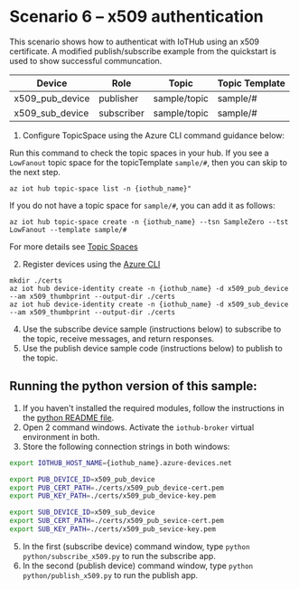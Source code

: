 # Scenario 6 – x509 authentication

This scenario shows how to authenticat with IoTHub using an x509 certificate. A modified publish/subscribe example from the quickstart is used to show successful communcation.

| Device | Role| Topic | Topic Template |
| -------- | --------------- |---------- |---------- |
| x509_pub_device | publisher | sample/topic | sample/# |
| x509_sub_device | subscriber | sample/topic | sample/# |

1. Configure TopicSpace using the Azure CLI command guidance below:

Run this command to check the topic spaces in your hub. If you see a `LowFanout` topic space for the topicTemplate `sample/#`, then you can skip to the next step.

 ```azurecli
az iot hub topic-space list -n {iothub_name}"
```

If you do not have a topic space for `sample/#`, you can add it as follows:

 ```azurecli
az iot hub topic-space create -n {iothub_name} --tsn SampleZero --tst LowFanout --template sample/#
```

  For more details see [Topic Spaces](https://github.com/Azure/IoTHubMQTTBrokerPreviewSamples#topic-spaces)

2. Register devices using the [Azure CLI](https://docs.microsoft.com/cli/azure/iot/hub/device-identity?view=azure-cli-latest#az_iot_hub_device_identity_create)

```azure cli
mkdir ./certs
az iot hub device-identity create -n {iothub_name} -d x509_pub_device --am x509_thumbprint --output-dir ./certs
az iot hub device-identity create -n {iothub_name} -d x509_sub_device --am x509_thumbprint --output-dir ./certs
```


4. Use the subscribe device sample (instructions below) to subscribe to the topic, receive messages, and return responses.
5. Use the publish device sample code (instructions below) to publish to the topic.


## Running the python version of this sample:

1. If you haven't installed the required modules, follow the instructions in the [python README file](../python/README.md).
2. Open 2 command windows.  Activate the `iothub-broker` virtual environment in both.
3. Store the following connection strings in both windows:
```bash
export IOTHUB_HOST_NAME={iothub_name}.azure-devices.net

export PUB_DEVICE_ID=x509_pub_device
export PUB_CERT_PATH=./certs/x509_pub_device-cert.pem
export PUB_KEY_PATH=./certs/x509_pub_device-key.pem

export SUB_DEVICE_ID=x509_sub_device
export SUB_CERT_PATH=./certs/x509_pub_sevice-cert.pem
export SUB_KEY_PATH=./certs/x509_pub_sevice-key.pem
```

5. In the first (subscribe device) command window, type `python python/subscribe_x509.py` to run the subscribe app.
6. In the second (publish device) command window, type `python python/publish_x509.py` to run the publish app.

